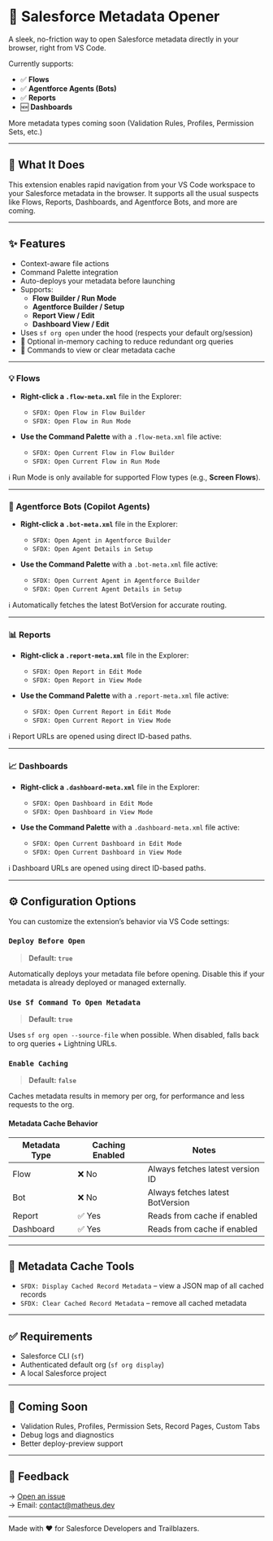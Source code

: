 # 🚀 Salesforce Metadata Opener

A sleek, no-friction way to open Salesforce metadata directly in your browser, right from VS Code.

Currently supports:

- ✅ **Flows**
- ✅ **Agentforce Agents (Bots)**
- ✅ **Reports**
- 🆕 **Dashboards**

More metadata types coming soon (Validation Rules, Profiles, Permission Sets, etc.)

---

## 🧠 What It Does

This extension enables rapid navigation from your VS Code workspace to your Salesforce metadata in the browser. It supports all the usual suspects like Flows, Reports, Dashboards, and Agentforce Bots, and more are coming.

---

## ✨ Features

- Context-aware file actions
- Command Palette integration
- Auto-deploys your metadata before launching
- Supports:
  - **Flow Builder / Run Mode**
  - **Agentforce Builder / Setup**
  - **Report View / Edit**
  - **Dashboard View / Edit**
- Uses `sf org open` under the hood (respects your default org/session)
- 💾 Optional in-memory caching to reduce redundant org queries
- 👀 Commands to view or clear metadata cache

---

### 💡 Flows

- **Right-click a `.flow-meta.xml`** file in the Explorer:

  - `SFDX: Open Flow in Flow Builder`
  - `SFDX: Open Flow in Run Mode`

- **Use the Command Palette** with a `.flow-meta.xml` file active:
  - `SFDX: Open Current Flow in Flow Builder`
  - `SFDX: Open Current Flow in Run Mode`

ℹ️ Run Mode is only available for supported Flow types (e.g., **Screen Flows**).

---

### 🤖 Agentforce Bots (Copilot Agents)

- **Right-click a `.bot-meta.xml`** file in the Explorer:

  - `SFDX: Open Agent in Agentforce Builder`
  - `SFDX: Open Agent Details in Setup`

- **Use the Command Palette** with a `.bot-meta.xml` file active:
  - `SFDX: Open Current Agent in Agentforce Builder`
  - `SFDX: Open Current Agent Details in Setup`

ℹ️ Automatically fetches the latest BotVersion for accurate routing.

---

### 📊 Reports

- **Right-click a `.report-meta.xml`** file in the Explorer:

  - `SFDX: Open Report in Edit Mode`
  - `SFDX: Open Report in View Mode`

- **Use the Command Palette** with a `.report-meta.xml` file active:
  - `SFDX: Open Current Report in Edit Mode`
  - `SFDX: Open Current Report in View Mode`

ℹ️ Report URLs are opened using direct ID-based paths.

---

### 📈 Dashboards

- **Right-click a `.dashboard-meta.xml`** file in the Explorer:

  - `SFDX: Open Dashboard in Edit Mode`
  - `SFDX: Open Dashboard in View Mode`

- **Use the Command Palette** with a `.dashboard-meta.xml` file active:
  - `SFDX: Open Current Dashboard in Edit Mode`
  - `SFDX: Open Current Dashboard in View Mode`

ℹ️ Dashboard URLs are opened using direct ID-based paths.

---

## ⚙️ Configuration Options

You can customize the extension’s behavior via VS Code settings:

### `Deploy Before Open`

> **Default: `true`**

Automatically deploys your metadata file before opening.
Disable this if your metadata is already deployed or managed externally.

### `Use Sf Command To Open Metadata`

> **Default: `true`**

Uses `sf org open --source-file` when possible. When disabled, falls back to org queries + Lightning URLs.

### `Enable Caching`

> **Default: `false`**

Caches metadata results in memory per org, for performance and less requests to the org.

#### Metadata Cache Behavior

| Metadata Type | Caching Enabled | Notes                            |
| ------------- | --------------- | -------------------------------- |
| Flow          | ❌ No           | Always fetches latest version ID |
| Bot           | ❌ No           | Always fetches latest BotVersion |
| Report        | ✅ Yes          | Reads from cache if enabled      |
| Dashboard     | ✅ Yes          | Reads from cache if enabled      |

---

## 🧪 Metadata Cache Tools

- `SFDX: Display Cached Record Metadata` – view a JSON map of all cached records
- `SFDX: Clear Cached Record Metadata` – remove all cached metadata

---

## ✅ Requirements

- Salesforce CLI (`sf`)
- Authenticated default org (`sf org display`)
- A local Salesforce project

---

## 🔮 Coming Soon

- Validation Rules, Profiles, Permission Sets, Record Pages, Custom Tabs
- Debug logs and diagnostics
- Better deploy-preview support

---

## 📣 Feedback

→ [Open an issue](https://github.com/gitmatheus/sf-metadata-opener/issues)  
→ Email: [contact@matheus.dev](mailto:contact@matheus.dev)

---

Made with ❤️ for Salesforce Developers and Trailblazers.
